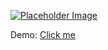 [![Placeholder Image](https://img.youtube.com/vi/CBlRNXg7aI8/0.jpg)](https://www.youtube.com/watch?v=CBlRNXg7aI8)

Demo: [Click me](https://www.youtube.com/watch?v=CBlRNXg7aI8)
